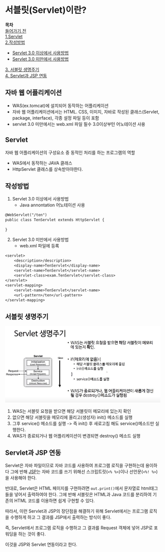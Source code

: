 # 서블릿(Servlet)이란?

**목차**  
[들어가기 전](#자바-웹-어플리케이션)  
[1.Servlet](#Servlet)  
[2.작성방법](#작성방법)  
   - [Servlet 3.0 이상에서 사용방법](#Servlet-3.0-이상에서-사용방법)
   - [Servlet 3.0 미만에서 사용방법](#Servlet-3.0-미만에서-사용방법)   

[3. 서블릿 생명주기](#서블릿-생명주기)  
[4. Servlet과 JSP 연동](#Servlet과-JSP-연동)   

## 자바 웹 어플리케이션

- WAS(ex.tomcat)에 설치되어 동작하는 어플리케이션
- 자바 웹 어플리케이션에서는 HTML. CSS, 이미지, 자바로 작성된 클래스(Servlet, package, interface), 각종 설정 파일 등이 포함
- servlet 3.0 미만에서는 web.xml 파일 필수 3.0이상부턴 어노테이션 사용

## Servlet

자바 웹 어플리케이션의 구성요소 중 동적인 처리를 하는 프로그램의 역할

- WAS에서 동작하는 JAVA 클래스
- HttpServlet 클래스를 상속받아야한다.

## 작성방법

1. Servlet 3.0 이상에서 사용방법
   - Java annontation 어노테이션 사용

```
@WebServlet("/ten")
public class TenServlet extends HttpServlet {

}
```

2. Servlet 3.0 미만에서 사용방법
   - web.xml 파일에 등록

```
<servlet>
    <description>/description>
    <display-name>TenServlet</display-name>
    <servlet-name>TenServlet</servlet-name>
    <servlet-class>exam.TenServlet</servlet-class>
</servlet>
<servlet-mapping>
    <servlet-name>TenServlet</servlet-name>
    <url-pattern>/ten</url-pattern>
</servlet-mapping>
```

## 서블릿 생명주기

![서블릿 생명주기](/picture/Servlet생명주기.JPG)

1. WAS는 서블릿 요청을 받으면 해당 서블릿이 메모리에 있는지 확인
2. 없으면 해당 서블릿을 메모리에 올리고(생성자) init() 메소드를 실행
3. 그후 service() 메소드를 실행 -> 즉 init() 후 새로고침 해도 service()메소드만 실행한다.
4. WAS가 종료되거나 웹 어플리케이션이 변경되면 destroy() 메소드 실행

## Servlet과 JSP 연동

Servlet은 자바 파일이므로 자바 코드를 사용하여 프로그램 로직을 구현하는데 용이하다 그에 반해 [JSP](https://github.com/dnwlsrla40/INFO_Repo/blob/master/JSP.md)는 자바 코드를 쓰기 위해선 스크립트릿(`<% %>`)이나 선언문(`<%! %>`)을 사용해야 한다.

반대로, Servlet은 HTML 페이지를 구현하려면 `out.print()`에서 문자열로 html태그 들을 넣어서 출력하여야 한다. 그에 반해 서블릿은 HTML과 Java 코드를 분리하여 기존의 HTML 코드를 이용하면 쉽게 구현할 수 있다.

따라서, 이런 Servlet과 JSP의 장단점을 해결하기 위해 Servlet에서는 프로그램 로직을 수행하게 하고 그 결과를 JSP에서 출력하는 방식이 좋다.

즉, Servlet에서 프로그램 로직을 수행하고 그 결과를 Request 객체에 넣어 JSP로 포워딩을 하는 것이 좋다.

이것을 JSP와 Servlet 연동이라고 한다.